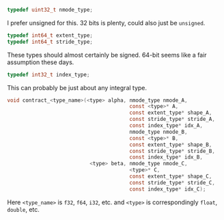 ```C
typedef uint32_t nmode_type;
```
I prefer unsigned for this. 32 bits is plenty, could also just be `unsigned`.

```C
typedef int64_t extent_type;
typedef int64_t stride_type;
```
These types should almost certainly be signed. 64-bit seems like a fair assumption these days.

```C
typedef int32_t index_type;
```
This can probably be just about any integral type.

```C
void contract_<type_name>(<type> alpha, nmode_type nmode_A,
                                        const <type>* A,
                                        const extent_type* shape_A,
                                        const stride_type* stride_A,
                                        const index_type* idx_A,
                                        nmode_type nmode_B,
                                        const <type>* B,
                                        const extent_type* shape_B,
                                        const stride_type* stride_B,
                                        const index_type* idx_B,
                           <type> beta, nmode_type nmode_C,
                                        <type>* C,
                                        const extent_type* shape_C,
                                        const stride_type* stride_C,
                                        const index_type* idx_C);
```
Here `<type_name>` is `f32`, `f64`, `i32`, etc. and `<type>` is correspondingly `float`, `double`, etc.
